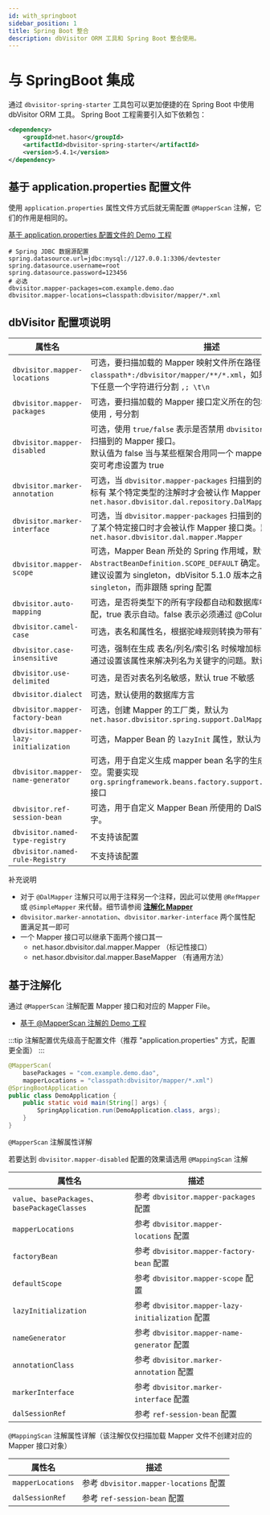 ```yaml
---
id: with_springboot
sidebar_position: 1
title: Spring Boot 整合
description: dbVisitor ORM 工具和 Spring Boot 整合使用。
---
```

# 与 SpringBoot 集成

通过 `dbvisitor-spring-starter` 工具包可以更加便捷的在 Spring Boot 中使用 dbVisitor ORM 工具。
Spring Boot 工程需要引入如下依赖包：

```xml
<dependency>
    <groupId>net.hasor</groupId>
    <artifactId>dbvisitor-spring-starter</artifactId>
    <version>5.4.1</version>
</dependency>
```

## 基于 application.properties 配置文件

使用 `application.properties` 属性文件方式后就无需配置 `@MapperScan` 注解，它们的作用是相同的。

[基于 application.properties 配置文件的 Demo 工程](https://gitee.com/zycgit/dbvisitor/tree/main/dbvisitor-example/springboot/)

```properties
# Spring JDBC 数据源配置
spring.datasource.url=jdbc:mysql://127.0.0.1:3306/devtester
spring.datasource.username=root
spring.datasource.password=123456
# 必选
dbvisitor.mapper-packages=com.example.demo.dao
dbvisitor.mapper-locations=classpath:dbvisitor/mapper/*.xml
```

## dbVisitor 配置项说明

| 属性名                                    | 描述                                                                                                                                                          |
|----------------------------------------|-------------------------------------------------------------------------------------------------------------------------------------------------------------|
| `dbvisitor.mapper-locations`           | 可选，要扫描加载的 Mapper 映射文件所在路径，默认值为 `classpath*:/dbvisitor/mapper/**/*.xml`，如果有多个可以通过一下任意一个字符进行分割 `,; \t\n`                                                      |
| `dbvisitor.mapper-packages`            | 可选，要扫描加载的 Mapper 接口定义所在的包名，如果有多个包使用 `,` 号分割                                                                                                                 |
| `dbvisitor.mapper-disabled`            | 可选，使用 `true/false` 表示是否禁用 `dbvisitor.mapper-packages` 扫描到的 Mapper 接口。<br/>默认值为 false 当与某些框架合用同一个 mapper 文件时如果遇到冲突可考虑设置为 true                                |
| `dbvisitor.marker-annotation`          | 可选，当 `dbvisitor.mapper-packages` 扫描到的 Mapper 接口身上标有 某个特定类型的注解时才会被认作 Mapper 接口类。默认为：`net.hasor.dbvisitor.dal.repository.DalMapper`                           |
| `dbvisitor.marker-interface`           | 可选，当 `dbvisitor.mapper-packages` 扫描到的 Mapper 接口实现了某个特定接口时才会被认作 Mapper 接口类。默认为：`net.hasor.dbvisitor.dal.mapper.Mapper`                                       |
| `dbvisitor.mapper-scope`               | 可选，Mapper Bean 所处的 Spring 作用域，默认作用域通过 `AbstractBeanDefinition.SCOPE_DEFAULT` 确定。<br/>建议设置为 singleton，dbVisitor 5.1.0 版本之前默认值被设置为 `singleton`，而非跟随 spring 配置 |
| `dbvisitor.auto-mapping`               | 可选，是否将类型下的所有字段都自动和数据库中的列进行映射匹配，true 表示自动。false 表示必须通过 @Column 注解声明                                                                                          |                                                                                                                         
| `dbvisitor.camel-case`                 | 可选，表名和属性名，根据驼峰规则转换为带有下划线的表名和列名                                                                                                                              |                                                                                                                        
| `dbvisitor.case-insensitive`           | 可选，强制在生成 表名/列名/索引名 时候增加标识符限定，例如：通过设置该属性来解决列名为关键字的问题。默认是 false 不设置                                                                                           |                                                                                                                               
| `dbvisitor.use-delimited`              | 可选，是否对表名列名敏感，默认 true 不敏感                                                                                                                                    |                                                                                                                               
| `dbvisitor.dialect`                    | 可选，默认使用的数据库方言                                                                                                                                               |
| `dbvisitor.mapper-factory-bean`        | 可选，创建 Mapper 的工厂类，默认为 `net.hasor.dbvisitor.spring.support.DalMapperBean`                                                                                    |
| `dbvisitor.mapper-lazy-initialization` | 可选，Mapper Bean 的 `lazyInit` 属性，默认为 `false`                                                                                                                  |
| `dbvisitor.mapper-name-generator`      | 可选，用于自定义生成 mapper bean 名字的生成器类名，默认为：空。需要实现 `org.springframework.beans.factory.support.BeanNameGenerator` 接口                                                 |
| `dbvisitor.ref-session-bean`           | 可选，用于自定义 Mapper Bean 所使用的 DalSession Bean 的名字。                                                                                                              |                                   
| `dbvisitor.named-type-registry`        | 不支持该配置                                                                                                                                                      |
| `dbvisitor.named-rule-Registry`        | 不支持该配置                                                                                                                                                      |

补充说明
- 对于 `@DalMapper` 注解只可以用于注释另一个注释，因此可以使用 `@RefMapper` 或 `@SimpleMapper` 来代替。细节请参阅 **[注解化 Mapper](../dal/anno-mapper.mdx)**
- `dbvisitor.marker-annotation`、`dbvisitor.marker-interface` 两个属性配置满足其一即可
- 一个 Mapper 接口可以继承下面两个接口其一
    - net.hasor.dbvisitor.dal.mapper.Mapper （标记性接口）
    - net.hasor.dbvisitor.dal.mapper.BaseMapper （有通用方法）

## 基于注解化

通过 `@MapperScan` 注解配置 Mapper 接口和对应的 Mapper File。

- [基于 @MapperScan 注解的 Demo 工程](https://gitee.com/zycgit/dbvisitor/tree/main/dbvisitor-example/springboot-2/)

:::tip
注解配置优先级高于配置文件（推荐 "application.properties" 方式，配置更全面）
:::

```java {2,3}
@MapperScan(
    basePackages = "com.example.demo.dao",
    mapperLocations = "classpath:dbvisitor/mapper/*.xml")
@SpringBootApplication
public class DemoApplication {
    public static void main(String[] args) {
        SpringApplication.run(DemoApplication.class, args);
    }
}
```

`@MapperScan` 注解属性详解

若要达到 `dbvisitor.mapper-disabled` 配置的效果请选用 `@MappingScan` 注解

| 属性名                                         | 描述                                           |
|---------------------------------------------|----------------------------------------------|
| `value`、`basePackages`、`basePackageClasses` | 参考 `dbvisitor.mapper-packages` 配置            |
| `mapperLocations`                           | 参考 `dbvisitor.mapper-locations` 配置           |
| `factoryBean`                               | 参考 `dbvisitor.mapper-factory-bean` 配置        |
| `defaultScope`                              | 参考 `dbvisitor.mapper-scope` 配置               |
| `lazyInitialization`                        | 参考 `dbvisitor.mapper-lazy-initialization` 配置 |
| `nameGenerator`                             | 参考 `dbvisitor.mapper-name-generator` 配置      |
| `annotationClass`                           | 参考 `dbvisitor.marker-annotation` 配置          |
| `markerInterface`                           | 参考 `dbvisitor.marker-interface` 配置           |
| `dalSessionRef`                             | 参考 `ref-session-bean` 配置                     |

`@MappingScan` 注解属性详解（该注解仅仅扫描加载 Mapper 文件不创建对应的 Mapper 接口对象）

| 属性名               | 描述                                 |
|-------------------|------------------------------------|
| `mapperLocations` | 参考 `dbvisitor.mapper-locations` 配置 |
| `dalSessionRef`   | 参考 `ref-session-bean` 配置           |
